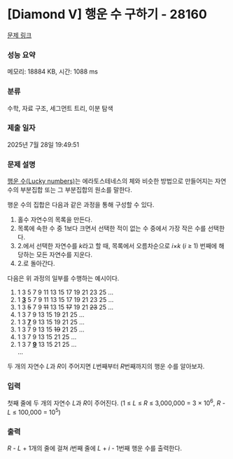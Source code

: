 # [Diamond V] 행운 수 구하기 - 28160 

[문제 링크](https://www.acmicpc.net/problem/28160) 

### 성능 요약

메모리: 18884 KB, 시간: 1088 ms

### 분류

수학, 자료 구조, 세그먼트 트리, 이분 탐색

### 제출 일자

2025년 7월 28일 19:49:51

### 문제 설명

<p><a href="https://en.wikipedia.org/wiki/Lucky_number">행운 수(Lucky numbers)</a>는 에라토스테네스의 체와 비슷한 방법으로 만들어지는 자연수의 부분집합 또는 그 부분집합의 원소를 말한다.</p>

<p>행운 수의 집합은 다음과 같은 과정을 통해 구성할 수 있다.</p>

<ol>
	<li>홀수 자연수의 목록을 만든다.</li>
	<li>목록에 속한 수 중 1보다 크면서 선택한 적이 없는 수 중에서 가장 작은 수를 선택한다.</li>
	<li>2.에서 선택한 자연수를 <em>k</em>라고 할 때, 목록에서 오름차순으로 <em>i</em>×<em>k</em> (<em>i</em> ≥ 1) 번째에 해당하는 모든 자연수를 지운다.</li>
	<li>2.로 돌아간다.</li>
</ol>

<p>다음은 위 과정의 일부를 수행하는 예시이다.</p>

<ol>
	<li value="1">1 3 5 7 9 11 13 15 17 19 21 23 25 …</li>
	<li value="2">1 <u><strong>3</strong></u> 5 7 9 11 13 15 17 19 21 23 25 …</li>
	<li value="3">1 3 <s>5</s> 7 9 <s>11</s> 13 15 <s>17</s> 19 21 <s>23</s> 25 …</li>
	<li value="4">1 3 7 9 13 15 19 21 25 …</li>
	<li value="2">1 3 <u><strong>7</strong></u> 9 13 15 19 21 25 …</li>
	<li value="3">1 3 7 9 13 15 <s>19</s> 21 25 …</li>
	<li value="4">1 3 7 9 13 15 21 25 …</li>
	<li value="2">1 3 7 <u><strong>9</strong></u> 13 15 21 25 …</li>
	<li style="list-style-type:none;">…</li>
</ol>

<p>두 개의 자연수 <em>L</em>과 <em>R</em>이 주어지면 <em>L</em>번째부터 <em>R</em>번째까지의 행운 수를 알아보자.</p>

### 입력 

 <p>첫째 줄에 두 개의 자연수 <em>L</em>과 <em>R</em>이 주어진다. (1 ≤ <em>L</em> ≤ <em>R</em> ≤ 3,000,000 = 3 × 10<sup>6</sup>, <em>R</em> - <em>L</em> ≤ 100,000 = 10<sup>5</sup>)</p>

### 출력 

 <p><em>R</em> - <em>L</em> + 1개의 줄에 걸쳐 <em>i</em>번째 줄에 <em>L</em> + <em>i</em> - 1번째 행운 수를 출력한다.</p>

